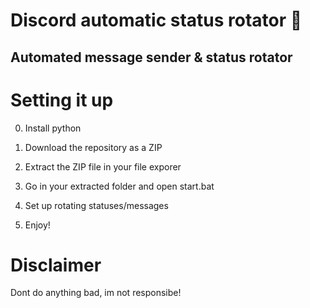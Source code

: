 # Discord automatic status rotator 🤖   
 
## Automated message sender & status rotator    
    
# Setting it up    
 
0. Install python  
1. Download the repository as a ZIP     
2. Extract the ZIP file in your file exporer    
3. Go in your extracted folder and open start.bat  
4. Set up rotating statuses/messages    
    
5. Enjoy!   
 
# Disclaimer  
    
Dont do anything bad, im not responsibe!   